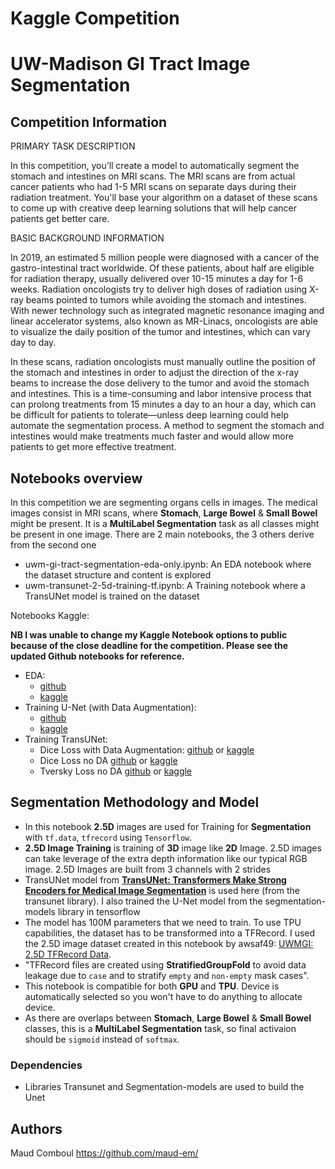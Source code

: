 # Kaggle Competition
# UW-Madison GI Tract Image Segmentation


## Competition Information

PRIMARY TASK DESCRIPTION

In this competition, you’ll create a model to automatically segment the stomach and intestines on MRI scans. The MRI scans are from actual cancer patients who had 1-5 MRI scans on separate days during their radiation treatment. You'll base your algorithm on a dataset of these scans to come up with creative deep learning solutions that will help cancer patients get better care.


BASIC BACKGROUND INFORMATION

In 2019, an estimated 5 million people were diagnosed with a cancer of the gastro-intestinal tract worldwide. Of these patients, about half are eligible for radiation therapy, usually delivered over 10-15 minutes a day for 1-6 weeks. Radiation oncologists try to deliver high doses of radiation using X-ray beams pointed to tumors while avoiding the stomach and intestines. With newer technology such as integrated magnetic resonance imaging and linear accelerator systems, also known as MR-Linacs, oncologists are able to visualize the daily position of the tumor and intestines, which can vary day to day.

In these scans, radiation oncologists must manually outline the position of the stomach and intestines in order to adjust the direction of the x-ray beams to increase the dose delivery to the tumor and avoid the stomach and intestines. This is a time-consuming and labor intensive process that can prolong treatments from 15 minutes a day to an hour a day, which can be difficult for patients to tolerate—unless deep learning could help automate the segmentation process. A method to segment the stomach and intestines would make treatments much faster and would allow more patients to get more effective treatment.

## Notebooks overview

In this competition we are segmenting organs cells in images. The medical images consist in MRI scans, where **Stomach**, **Large Bowel** & **Small Bowel** might be present. It is a **MultiLabel Segmentation** task as all classes might be present in one image.
There are 2 main notebooks, the 3 others derive from the second one
* uwm-gi-tract-segmentation-eda-only.ipynb: An EDA notebook where the dataset structure and content is explored
* uwm-transunet-2-5d-training-tf.ipynb: A Training notebook where a TransUNet model is trained on the dataset

Notebooks Kaggle:

**NB I was unable to change my Kaggle Notebook options to public because of the close deadline for the competition. Please see the updated Github notebooks for reference.**

* EDA:
  * [github](https://github.com/maud-em/UWM-GI-Tracts-/blob/main/uwm-gi-tract-segmentation-eda-only.ipynb)
  * [kaggle](https://www.kaggle.com/code/maudcomboul/uwm-gi-tract-segmentation-eda-only)   
* Training U-Net (with Data Augmentation):
  * [github](https://github.com/maud-em/UWM-GI-Tracts-/blob/main/uwm-unet-2-5d-aug-training-tf.ipynb)
  * [kaggle](https://www.kaggle.com/code/maudcomboul/uwm-transunet-2-5d-aug-training-tf) 
* Training TransUNet:
  * Dice Loss with Data Augmentation: [github](https://github.com/maud-em/UWM-GI-Tracts-/blob/main/uwm-transunet-2-5d-aug-training-tf%20(1).ipynb) or [kaggle](https://www.kaggle.com/code/maudcomboul/uwm-transunet-2-5d-aug-training-tf) 
  * Dice Loss no DA [github](https://github.com/maud-em/UWM-GI-Tracts-/blob/main/uwm-transunet-2-5d-training-tf.ipynb) or [kaggle](https://www.kaggle.com/code/maudcomboul/uwm-transunet-2-5d-training-tf)
  * Tversky Loss no DA [github](https://github.com/maud-em/UWM-GI-Tracts-/blob/main/uwm-transunet-2-5d-tversky-training-tf.ipynb) or [kaggle](https://www.kaggle.com/code/maudcomboul/uwm-transunet-2-5d-tversky-training-tf)

## Segmentation Methodology and Model
* In this notebook **2.5D** images are used for Training for **Segmentation** with `tf.data`, `tfrecord` using `Tensorflow`.  
* **2.5D Image Training** is training of **3D** image like **2D** Image. 2.5D images can take leverage of the extra depth information like our typical RGB image. 2.5D Images are built from 3 channels with 2 strides 
* TransUNet model from **[TransUNet: Transformers Make Strong Encoders for Medical Image Segmentation](https://arxiv.org/pdf/2102.04306.pdf)** is used here (from the transunet library). I also trained the U-Net model from the segmentation-models library in tensorflow
* The model has 100M parameters that we need to train. To use TPU capabilities, the dataset has to be transformed into a TFRecord. I used the 2.5D image dataset created in this notebook by awsaf49: [UWMGI: 2.5D TFRecord Data](https://www.kaggle.com/code/awsaf49/uwmgi-2-5d-tfrecord-data).
* "TFRecord files are created using **StratifiedGroupFold** to avoid data leakage due to `case` and to stratify `empty` and `non-empty` mask cases".
* This notebook is compatible for both **GPU** and **TPU**. Device is automatically selected so you won't have to do anything to allocate device.
* As there are overlaps between **Stomach**, **Large Bowel** & **Small Bowel** classes, this is a **MultiLabel Segmentation** task, so final activaion should be `sigmoid` instead of `softmax`.


### Dependencies

* Libraries Transunet and Segmentation-models are used to build the Unet


## Authors

Maud Comboul
https://github.com/maud-em/
